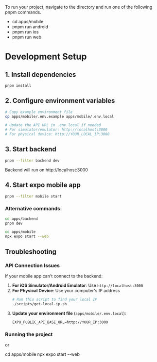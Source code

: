 To run your project, navigate to the directory and run one of the following pnpm commands.

- cd apps/mobile
- pnpm run android
- pnpm run ios
- pnpm run web

# Development Setup

## 1. Install dependencies
```bash
pnpm install
```

## 2. Configure environment variables
```bash
# Copy example environment file
cp apps/mobile/.env.example apps/mobile/.env.local

# Update the API URL in .env.local if needed
# For simulator/emulator: http://localhost:3000
# For physical device: http://YOUR_LOCAL_IP:3000
```

## 3. Start backend
```bash
pnpm --filter backend dev
```
Backend will run on http://localhost:3000

## 4. Start expo mobile app
```bash
pnpm --filter mobile start
```

### Alternative commands:
```bash
cd apps/backend
pnpm dev
```

```bash
cd apps/mobile
npx expo start --web
```

## Troubleshooting

### API Connection Issues
If your mobile app can't connect to the backend:

1. **For iOS Simulator/Android Emulator**: Use `http://localhost:3000`
2. **For Physical Device**: Use your computer's IP address
   ```bash
   # Run this script to find your local IP
   ./scripts/get-local-ip.sh
   ```
3. **Update your environment file** (`apps/mobile/.env.local`):
   ```
   EXPO_PUBLIC_API_BASE_URL=http://YOUR_IP:3000
   ```

### Running the project

or

cd apps/mobile
npx expo start --web
